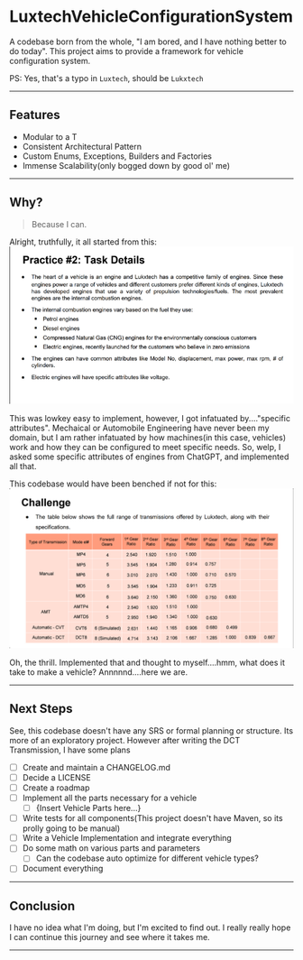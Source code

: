 # LuxtechVehicleConfigurationSystem
A codebase born from the whole, "I am bored, and I have nothing better to do today".
This project aims to provide a framework for vehicle configuration system.

PS: Yes, that's a typo in `Luxtech`, should be `Lukxtech`

---

## Features
- Modular to a T
- Consistent Architectural Pattern
- Custom Enums, Exceptions, Builders and Factories
- Immense Scalability(only bogged down by good ol' me)

---

## Why?
> Because I can.

Alright, truthfully, it all started from this:
![Practice_Module_6](docs/static/images/practice_module_6.png)

This was lowkey easy to implement, however, I got infatuated by...."specific attributes". Mechaical or Automobile Engineering have never been my domain, but I am rather infatuated by how machines(in this case, vehicles) work and how they can be configured to meet specific needs. So, welp, I asked some specific attributes of engines from ChatGPT, and implemented all that.

This codebase would have been benched if not for this:
![Master_Module_9](docs/static/images/master_module_9.png)

Oh, the thrill. Implemented that and thought to myself....hmm, what does it take to make a vehicle? Annnnnd....here we are.

---

## Next Steps
See, this codebase doesn't have any SRS or formal planning or structure. Its more of an exploratory project. However after writing the DCT Transmission, I have some plans

- [ ] Create and maintain a CHANGELOG.md
- [ ] Decide a LICENSE
- [ ] Create a roadmap
- [ ] Implement all the parts necessary for a vehicle
    - [ ] {Insert Vehicle Parts here...}
- [ ] Write tests for all components(This project doesn't have Maven, so its prolly going to be manual)
- [ ] Write a Vehicle Implementation and integrate everything
- [ ] Do some math on various parts and parameters
    - [ ] Can the codebase auto optimize for different vehicle types?
- [ ] Document everything

---

## Conclusion
I have no idea what I'm doing, but I'm excited to find out.
I really really hope I can continue this journey and see where it takes me.

---
